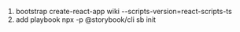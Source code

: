 1. bootstrap
create-react-app wiki --scripts-version=react-scripts-ts
2. add playbook
npx -p @storybook/cli sb init
